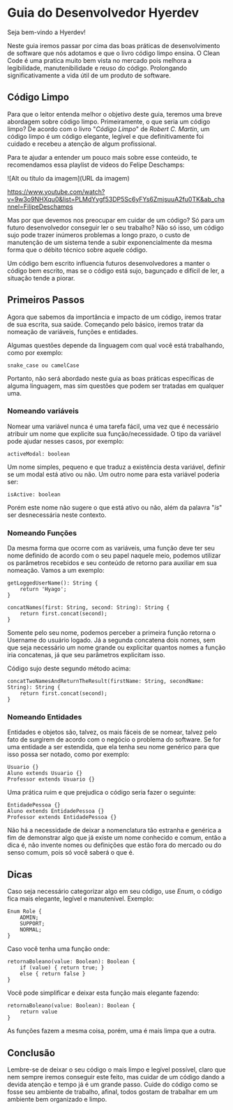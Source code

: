 # Guia do Desenvolvedor Hyerdev
Seja bem-vindo a Hyerdev!

Neste guia iremos passar por cima das boas práticas de desenvolvimento de software que nós adotamos e que o livro código limpo ensina. O Clean Code é uma pratica muito bem vista no mercado pois melhora a legibilidade, manutenibilidade e reuso do código. Prolongando significativamente a vida útil de um produto de software.


## Código Limpo
Para que o leitor entenda melhor o objetivo deste guia, teremos uma breve abordagem sobre código limpo. Primeiramente, o que seria um código limpo? De acordo com o livro "*Código Limpo*" de *Robert C. Martin*, um código limpo é um código elegante, legível e que definitivamente foi cuidado e recebeu a atenção de algum profissional.

Para te ajudar a entender um pouco mais sobre esse conteúdo, te recomendamos essa playlist de videos do Felipe Deschamps:

![Alt ou título da imagem](URL da imagem)

https://www.youtube.com/watch?v=9w3o9NHXqu0&list=PLMdYygf53DP5Sc6yFYs6ZmjsuuA2fu0TK&ab_channel=FilipeDeschamps

Mas por que devemos nos preocupar em cuidar de um código? Só para um futuro desenvolvedor conseguir ler o seu trabalho? Não só isso, um código sujo pode trazer inúmeros problemas a longo prazo, o custo de manutenção de um sistema tende a subir exponencialmente da mesma forma que o débito técnico sobre aquele código.

Um código bem escrito influencia futuros desenvolvedores a manter o código bem escrito, mas se o código está sujo, bagunçado e difícil de ler, a situação tende a piorar. 

## Primeiros Passos
Agora que sabemos da importância e impacto de um código, iremos tratar de sua escrita, sua saúde. Começando pelo básico, iremos tratar da nomeação de variáveis, funções e entidades.

Algumas questões depende da linguagem com qual você está trabalhando, como por exemplo:

    snake_case ou camelCase
  
Portanto, não será abordado neste guia as boas práticas específicas de alguma linguagem, mas sim questões que podem ser tratadas em qualquer uma.

### Nomeando variáveis
Nomear uma variável nunca é uma tarefa fácil, uma vez que é necessário atribuir um nome que explicite sua função/necessidade. O tipo da variável pode ajudar nesses casos, por exemplo:

    activeModal: boolean

Um nome simples, pequeno e que traduz a existência desta variável, definir se um modal está ativo ou não. Um outro nome para esta variável poderia ser:

    isActive: boolean
Porém este nome não sugere o que está ativo ou não, além da palavra "*is*" ser desnecessária neste contexto.

### Nomeando Funções
Da mesma forma que ocorre com as variáveis, uma função deve ter seu nome definido de acordo com o seu papel naquele meio, podemos utilizar os parâmetros recebidos e seu conteúdo de retorno para auxiliar em sua nomeação. Vamos a um exemplo:

    getLoggedUserName(): String {
	    return 'Hyago';
    }
    
    concatNames(first: String, second: String): String {
	    return first.concat(second);
    }

Somente pelo seu nome, podemos perceber a primeira função retorna o Username do usuário logado. Já a segunda concatena dois nomes, sem que seja necessário um nome grande ou explicitar quantos nomes a função iria concatenas, já que seu parâmetros explicitam isso.

Código sujo deste segundo método acima:

    concatTwoNamesAndReturnTheResult(firstName: String, secondName: String): String {
	    return first.concat(second);
    }

### Nomeando Entidades
Entidades e objetos são, talvez, os mais fáceis de se nomear, talvez pelo fato de surgirem de acordo com o negócio o problema do software. Se for uma entidade a ser estendida, que ela tenha seu nome genérico para que isso possa ser notado, como por exemplo:

    Usuario {}
    Aluno extends Usuario {}
    Professor extends Usuario {}

Uma prática ruim e que prejudica o código seria fazer o seguinte: 

    EntidadePessoa {}
    Aluno extends EntidadePessoa {}
    Professor extends EntidadePessoa {}

Não há a necessidade de deixar a nomenclatura tão estranha e genérica a fim de demonstrar algo que já existe um nome conhecido e comum, então a dica é, não invente nomes ou definições que estão fora do mercado ou do senso comum, pois só você saberá o que é.

## Dicas
Caso seja necessário categorizar algo em seu código, use *Enum*, o código fica mais elegante, legível e manutenível. Exemplo:

    Enum Role {
	    ADMIN;
	    SUPPORT;
	    NORMAL;
    }

Caso você tenha uma função onde:

    retornaBoleano(value: Boolean): Boolean {
	    if (value) { return true; }
	    else { return false }
    }

Você pode simplificar e deixar esta função mais elegante fazendo:

    retornaBoleano(value: Boolean): Boolean {
	    return value
    }

As funções fazem a mesma coisa, porém, uma é mais limpa que a outra.

## Conclusão

Lembre-se de deixar o seu código o mais limpo e legível possível, claro que nem sempre iremos conseguir este feito, mas cuidar de um código dando a devida atenção e tempo já é um grande passo. Cuide do código como se fosse seu ambiente de trabalho, afinal, todos gostam de trabalhar em um ambiente bem organizado e limpo.
